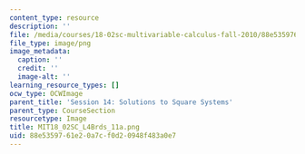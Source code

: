 ```yaml
---
content_type: resource
description: ''
file: /media/courses/18-02sc-multivariable-calculus-fall-2010/88e5359761e20a7cf0d20948f483a0e7_MIT18_02SC_L4Brds_11a.png
file_type: image/png
image_metadata:
  caption: ''
  credit: ''
  image-alt: ''
learning_resource_types: []
ocw_type: OCWImage
parent_title: 'Session 14: Solutions to Square Systems'
parent_type: CourseSection
resourcetype: Image
title: MIT18_02SC_L4Brds_11a.png
uid: 88e53597-61e2-0a7c-f0d2-0948f483a0e7
---
```

